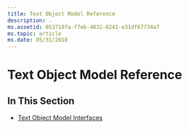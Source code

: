 ```yaml
---
title: Text Object Model Reference
description: .
ms.assetid: 053718fa-f7eb-4832-8241-e31df67734a7
ms.topic: article
ms.date: 05/31/2018
---
```


# Text Object Model Reference

## In This Section

-   [Text Object Model Interfaces](bumper-text-object-model-reference-interfaces.md)

 

 





